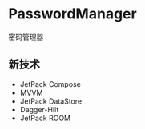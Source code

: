 # PasswordManager
密码管理器

## 新技术
- JetPack Compose
- MVVM
- JetPack DataStore
- Dagger-Hilt
- JetPack ROOM
